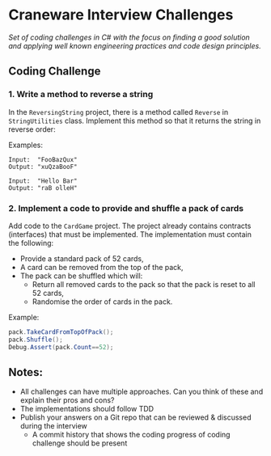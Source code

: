 # Craneware Interview Challenges

_Set of coding challenges in C# with the focus on finding a good solution and applying well known engineering practices and code design principles._


## Coding Challenge

### 1. Write a method to reverse a string

In the `ReversingString` project, there is a method called `Reverse` in `StringUtilities` class. Implement this method so that it returns the string in reverse order:

Examples:
```
Input:  "FooBazQux"
Output: "xuQzaBooF"
```

```
Input:  "Hello Bar"
Output: "raB olleH"
```


### 2. Implement a code to provide and shuffle a pack of cards

Add code to the `CardGame` project. The project already contains contracts (interfaces) that must be implemented. The implementation must contain the following:

- Provide a standard pack of 52 cards,
- A card can be removed from the top of the pack,
- The pack can be shuffled which will:
  - Return all removed cards to the pack so that the pack is reset to all 52 cards,
  - Randomise the order of cards in the pack.

Example:
```csharp
pack.TakeCardFromTopOfPack();
pack.Shuffle();
Debug.Assert(pack.Count==52);
```


## Notes:

- All challenges can have multiple approaches. Can you think of these and explain their pros and cons?
- The implementations should follow TDD
- Publish your answers on a Git repo that can be reviewed & discussed during the interview
  - A commit history that shows the coding progress of coding challenge should be present